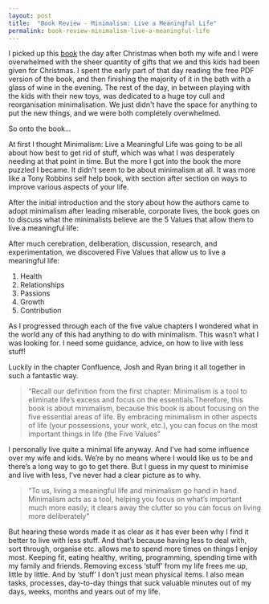 ```yaml
---
layout: post
title:  "Book Review - Minimalism: Live a Meaningful Life"
permalink: book-review-minimalism-live-a-meaningful-life
---
```


I picked up this [book](http://www.theminimalists.com/lml/) the day after Christmas when both my wife and I were overwhelmed with the sheer quantity of gifts that we and this kids had been given for Christmas. I spent the early part of that day reading the free PDF version of the book, and then finishing the majority of it in the bath with a glass of wine in the evening. The rest of the day, in between playing with the kids with their new toys, was dedicated to a huge toy cull and reorganisation minimalisation. We just didn't have the space for anything to put the new things, and we were both completely overwhelmed.

So onto the book…

At first I thought Minimalism: Live a Meaningful Life was going to be all about how best to get rid of stuff, which was what I was desperately needing at that point in time. But the more I got into the book the more puzzled I became. It didn't seem to be about minimalism at all. It was more like a Tony Robbins self help book, with section after section on ways to improve various aspects of your life.

After the initial introduction and the story about how the authors came to adopt minimalism after leading miserable, corporate lives, the book goes on to discuss what the minimalists believe are the 5 Values that allow them to live a meaningful life:

After much cerebration, deliberation, discussion, research, and experimentation, we discovered Five Values that allow us to live a meaningful life: 

1. Health 
2. Relationships
3. Passions
4. Growth
5. Contribution

As I progressed through each of the five value chapters I wondered what in the world any of this had anything to do with minimalism. This wasn’t what I was looking for. I need some guidance, advice, on how to live with less stuff!

Luckily in the chapter Confluence, Josh and Ryan bring it all together in such a fantastic way.

> “Recall our definition from the first chapter: Minimalism is a tool to eliminate life’s excess and focus on the essentials.Therefore, this book is about minimalism, because this book is about focusing on the five essential areas of life. By embracing minimalism in other aspects of life (your possessions, your work, etc.), you can focus on the most important things in life (the Five Values”

I personally live quite  a minimal life anyway. And I’ve had some influence over my wife and kids. We’re by no means where I would like us to be and there’s a long way to go to get there. But I guess in my quest to minimise and live with less, I’ve never had a clear picture as to why.

> “To us, living a meaningful life and minimalism go hand in hand. Minimalism acts as a tool, helping you focus on what’s important much more easily; it clears away the clutter so you can focus on living more deliberately”

But hearing these words made it as clear as it has ever been why I find it better to live with less stuff. And that’s because having less to deal with, sort through, organise etc. allows me to spend more times on things I enjoy most. Keeping fit, eating healthy, writing, programming, spending time with my family and friends. Removing excess ‘stuff’ from my life frees me up, little by little. And by ‘stuff’ I don’t just mean physical items. I also mean tasks, processes, day-to-day things that suck valuable minutes out of my days, weeks, months and years out of my life.